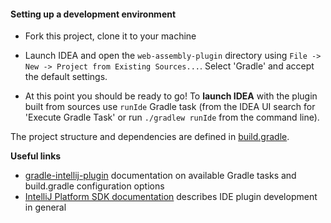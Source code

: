 
#### Setting up a development environment

* Fork this project, clone it to your machine
* Launch IDEA and open the `web-assembly-plugin` directory using `File -> New -> Project from Existing Sources...`. Select 'Gradle' and accept the default settings.

* At this point you should be ready to go! To **launch IDEA** with the plugin built from sources use `runIde` Gradle task (from the IDEA UI search for 'Execute Gradle Task' or run `./gradlew runIde` from the command line).

The project structure and dependencies are defined in [build.gradle](./build.gradle).

**Useful links**
* [gradle-intellij-plugin](https://github.com/JetBrains/gradle-intellij-plugin) documentation on available Gradle tasks and build.gradle configuration options
* [IntelliJ Platform SDK documentation](https://plugins.jetbrains.com/docs/intellij) describes IDE plugin development in general
